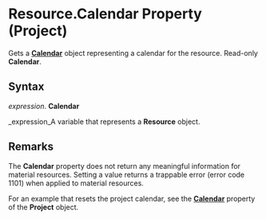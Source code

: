 
# Resource.Calendar Property (Project)

Gets a  **[Calendar](2d3b0f05-4762-0058-15d4-47e1d2b9d9a9.md)** object representing a calendar for the resource. Read-only **Calendar**.


## Syntax

 _expression_. **Calendar**

 _expression_A variable that represents a  **Resource** object.


## Remarks

The  **Calendar** property does not return any meaningful information for material resources. Setting a value returns a trappable error (error code 1101) when applied to material resources.

For an example that resets the project calendar, see the  **[Calendar](0496a31e-7469-57e0-7675-ac9c6677f992.md)** property of the **Project** object.

